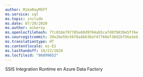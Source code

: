```yaml
---
author: MikeRayMSFT
ms.service: sql
ms.topic: include
ms.date: 07/20/2020
ms.author: mikeray
ms.openlocfilehash: 7fc83de797785e60d9704ab5cafd079839e5f76e
ms.sourcegitcommit: 29a2be59c56f8a4b630af47760ef38d2bf56a3eb
ms.translationtype: HT
ms.contentlocale: es-ES
ms.lasthandoff: 10/22/2020
ms.locfileid: "86899652"
---
```

SSIS Integration Runtime en Azure Data Factory